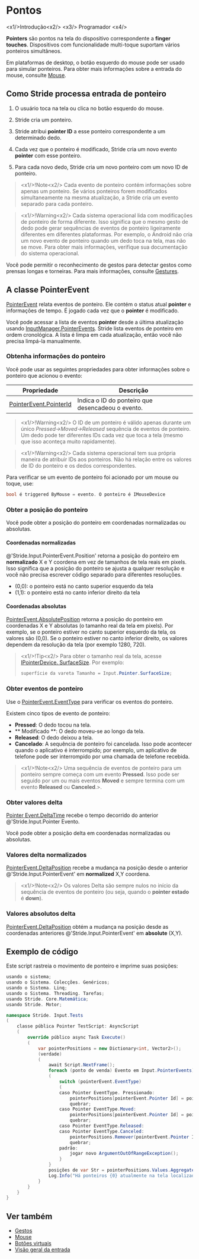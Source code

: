 # Pontos

<x1\/>Introdução<x2\/>
<x3\/> Programador <x4\/>

**Pointers** são pontos na tela do dispositivo correspondente a **finger touches**. Dispositivos com funcionalidade multi-toque suportam vários ponteiros simultâneos.

Em plataformas de desktop, o botão esquerdo do mouse pode ser usado para simular ponteiros. Para obter mais informações sobre a entrada do mouse, consulte [Mouse](mouse.md).

## Como Stride processa entrada de ponteiro

1. O usuário toca na tela ou clica no botão esquerdo do mouse.

2. Stride cria um ponteiro.

3. Stride atribui **pointer ID** a esse ponteiro correspondente a um determinado dedo.

4. Cada vez que o ponteiro é modificado, Stride cria um novo evento **pointer** com esse ponteiro.

5. Para cada novo dedo, Stride cria um novo ponteiro com um novo ID de ponteiro.

> <x1\/>!Note<x2\/>
> Cada evento de ponteiro contém informações sobre apenas um ponteiro. Se vários ponteiros forem modificados simultaneamente na mesma atualização, a Stride cria um evento separado para cada ponteiro.

> <x1\/>!Warning<x2\/>
> Cada sistema operacional lida com modificações de ponteiro de forma diferente. Isso significa que o mesmo gesto de dedo pode gerar sequências de eventos de ponteiro ligeiramente diferentes em diferentes plataformas. Por exemplo, o Android não cria um novo evento de ponteiro quando um dedo toca na tela, mas não se move. Para obter mais informações, verifique sua documentação do sistema operacional.

Você pode permitir o reconhecimento de gestos para detectar gestos como prensas longas e torneiras. Para mais informações, consulte [Gestures](gestures.md).

## A classe PointerEvent

[PointerEvent](xref:Stride.Input.PointerEvent) relata eventos de ponteiro. Ele contém o status atual **pointer** e informações de tempo. É jogado cada vez que o **pointer** é modificado.

Você pode acessar a lista de eventos **pointer** desde a última atualização usando [InputManager.PointerEvents](xref:Stride.Input.InputManager.PointerEvents). Stride lista eventos de ponteiro em ordem cronológica. A lista é limpa em cada atualização, então você não precisa limpá-la manualmente.

### Obtenha informações do ponteiro

Você pode usar as seguintes propriedades para obter informações sobre o ponteiro que acionou o evento:

| Propriedade | Descrição |
|--------|-----------
| [PointerEvent.PointerId](xref:Stride.Input.PointerEvent.PointerId) | Indica o ID do ponteiro que desencadeou o evento. |

> <x1\/>!Warning<x2\/>
> O ID de um ponteiro é válido apenas durante um único _Pressed->Moved->Released_ sequência de eventos de ponteiro.
> Um dedo pode ter diferentes IDs cada vez que toca a tela (mesmo que isso aconteça muito rapidamente).

> <x1\/>!Warning<x2\/>
> Cada sistema operacional tem sua própria maneira de atribuir IDs aos ponteiros.
> Não há relação entre os valores de ID do ponteiro e os dedos correspondentes.

Para verificar se um evento de ponteiro foi acionado por um mouse ou toque, use:

```cs
bool é triggered ByMouse = evento. O ponteiro é IMouseDevice
```

### Obter a posição do ponteiro

Você pode obter a posição do ponteiro em coordenadas normalizadas ou absolutas.

#### Coordenadas normalizadas

@'Stride.Input.PointerEvent.Position' retorna a posição do ponteiro em **normalizado** X e Y coordena em vez de tamanhos de tela reais em pixels. Isso significa que a posição do ponteiro se ajusta a qualquer resolução e você não precisa escrever código separado para diferentes resoluções.

* (0,0): o ponteiro está no canto superior esquerdo da tela
* (1,1): o ponteiro está no canto inferior direito da tela

#### Coordenadas absolutas

[PointerEvent.AbsolutePosition](xref:Stride.Input.PointerEvent.AbsolutePosition) retorna a posição do ponteiro em coordenadas X e Y absolutas (o tamanho real da tela em pixels). Por exemplo, se o ponteiro estiver no canto superior esquerdo da tela, os valores são (0,0). Se o ponteiro estiver no canto inferior direito, os valores dependem da resolução da tela (por exemplo 1280, 720).

> <x1\/>!Tip<x2\/>
> Para obter o tamanho real da tela, acesse [IPointerDevice. SurfaceSize](xref:Stride.Input.IPointerDevice.SurfaceSize). Por exemplo:
> ```cs
> superfície da vareta Tamanho = Input.Pointer.SurfaceSize;
> ```

### Obter eventos de ponteiro

Use o [PointerEvent.EventType](xref:Stride.Input.PointerEvent.EventType) para verificar os eventos do ponteiro.

Existem cinco tipos de evento de ponteiro:

* **Pressed**: O dedo tocou na tela.
* ** Modificado **: O dedo moveu-se ao longo da tela.
* **Released**: O dedo deixou a tela.
* **Cancelado**: A sequência de ponteiro foi cancelada. Isso pode acontecer quando o aplicativo é interrompido; por exemplo, um aplicativo de telefone pode ser interrompido por uma chamada de telefone recebida.

> <x1\/>!Note<x2\/>
> Uma sequência de eventos de ponteiro para um ponteiro sempre começa com um evento **Pressed**. Isso pode ser seguido por um ou mais eventos **Moved** e sempre termina com um evento **Released** ou **Canceled**.>.

### Obter valores delta

[Pointer Event.DeltaTime](xref:Stride.Input.PointerEvent.DeltaTime) recebe o tempo decorrido do anterior @'Stride.Input.Pointer Evento.

Você pode obter a posição delta em coordenadas normalizadas ou absolutas.

### Valores delta normalizados

[PointerEvent.DeltaPosition](xref:Stride.Input.PointerEvent.DeltaPosition) recebe a mudança na posição desde o anterior @'Stride.Input.PointerEvent' em **normalized** X,Y coordena.

> <x1\/>!Note<x2\/>
> Os valores Delta são sempre nulos no início da sequência de eventos de ponteiro (ou seja, quando o **pointer estado** é **down**).

### Valores absolutos delta

[PointerEvent.DeltaPosition](xref:Stride.Input.PointerEvent.AbsoluteDeltaPosition) obtém a mudança na posição desde as coordenadas anteriores @'Stride.Input.PointerEvent' em **absolute** (X,Y).

## Exemplo de código

Este script rastreia o movimento de ponteiro e imprime suas posições:

```cs
usando o sistema;
usando o Sistema. Colecções. Genéricos;
usando o Sistema. Linq;
usando o Sistema. Threading. Tarefas;
usando Stride. Core.Matemática;
usando Stride. Motor;

namespace Stride. Input.Tests
(
    classe pública Pointer TestScript: AsyncScript
    (
        override público async Task Execute()
        (
            var pointerPositions = new Dictionary<int, Vector2>();
            (verdade)
            (
                await Script.NextFrame();
                foreach (ponto de venda) Evento em Input.PointerEvents)
                (
                    switch (pointerEvent.EventType)
                    (
                    caso Pointer EventType. Pressionado:
                        pointerPositions[pointerEvent.Pointer Id] = pointerEvent.Position;
                        quebrar;
                    caso Pointer EventType.Moved:
                        pointerPositions[pointerEvent.Pointer Id] = pointerEvent.Position;
                        quebrar;
                    caso Pointer EventType.Released:
                    caso Pointer EventType.Canceled:
                        pointerPositions.Remover(pointerEvent.Pointer Id);
                        quebrar;
                    padrão:
                        jogar novo ArgumentOutOfRangeException();
                    }
                }
                posições de var Str = pointerPositions.Values.Aggregate("", (current, pointer) => atual + (pointer. ToString() + ", "));
                Log.Info("Há ponteiros {0} atualmente na tela localizada em {1}", pointerPositions. Contagem, posiçõesStr);
            }
        }
    }
}
```

## Ver também
* [Gestos](gestures.md)
* [Mouse](mouse.md)
* [Botões virtuais](virtual-buttons.md)
* [Visão geral da entrada](index.md)